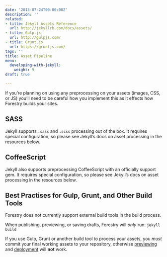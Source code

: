 ```yaml
---
date: '2013-07-24T00:00:00Z'
description: ''
related:
- title: Jekyll Assets Reference
  url: http://jekyllrb.com/docs/assets/
- title: Gulp.js
  url: http://gulpjs.com/
- title: Grunt.js
  url: https://gruntjs.com/
tags: ''
title: Asset Pipeline
menu:
  developing-with-jekyll:
    weight: 9
draft: true

---
```

If you’re planning on using any preprocessing on your assets (images, CSS, or JS) you’ll need to be careful how you implement this as it effects how Forestry builds your sites.

## SASS
Jekyll supports `.sass` and `.scss` processing out of the box. It requires special configuration, so please see Jekyll’s docs on asset processing in the resources below.

## CoffeeScript
Jekyll also supports preprocessing CoffeeScript with an officially support gem. It requires special configuration, so please see Jekyll’s docs on asset processing in the resources below.

## Best Practises for Gulp, Grunt, and Other Build Tools
Forestry does not currently support external build tools in the build process.

When publishing, previewing, or saving drafts, Forestry will *only* run:
`jekyll build`

If you use Gulp, Grunt or another build tool to process your assets, you *must* commit your final working assets to your repository, otherwise [previewing][1] and [deployment][2] will **not** work.

[1]: /docs/deployment-and-management/previewing
[2]: /docs/deployment-and-management/setting-up-deployment
